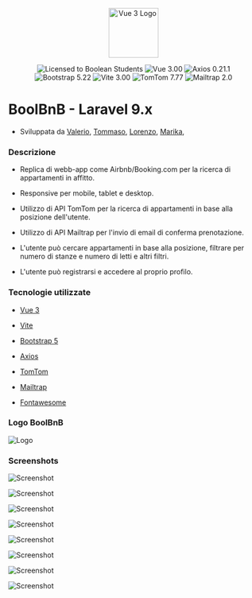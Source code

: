 <p align="center">
<img src="https://vuejs.org/images/logo.png" alt="Vue 3 Logo" width="100"  height="100">
</p>


<p align="center">
<img src="https://img.shields.io/badge/license-boolean_95-blue" alt="Licensed to Boolean Students" />
<img src="https://img.shields.io/badge/vue-3.00-green" alt="Vue 3.00" />
<img src="https://img.shields.io/badge/axios-0.21.1-blue" alt="Axios 0.21.1" />
<img src="https://img.shields.io/badge/bootstrap-5.22-red" alt="Bootstrap 5.22" />
<img src="https://img.shields.io/badge/vite-3.00-green" alt="Vite 3.00" />
<img src="https://img.shields.io/badge/tomtom-7.77-purple" alt="TomTom 7.77" />
<img src="https://img.shields.io/badge/mailtrap-2.0-blue" alt="Mailtrap 2.0" />
</p>

# BoolBnB - Laravel 9.x

- Sviluppata da 
    [Valerio](https://github.com/valeriobilli),
    [Tommaso](https://github.com/TommasoPezzola231),
    [Lorenzo](https://github.com/LorenzoSeverini),
    [Marika](https://github.com/MarikaDiGirolamo),

### Descrizione 

- Replica di webb-app come Airbnb/Booking.com per la ricerca di appartamenti in affitto. 

- Responsive per mobile, tablet e desktop.

- Utilizzo di API TomTom per la ricerca di appartamenti in base alla posizione dell'utente.

- Utilizzo di API Mailtrap per l'invio di email di conferma prenotazione.

- L'utente può cercare appartamenti in base alla posizione, filtrare per numero di stanze e numero di letti e altri filtri.

- L'utente può registrarsi e accedere al proprio profilo.

### Tecnologie utilizzate

- [Vue 3](https://vuejs.org/)

- [Vite](https://vitejs.dev/guide/)

- [Bootstrap 5](https://getbootstrap.com/docs/5.1/getting-started/introduction/)

- [Axios](https://axios-http.com/)

- [TomTom](https://developer.tomtom.com/)

- [Mailtrap](https://mailtrap.io/)

- [Fontawesome](https://fontawesome.com/)

### Logo BoolBnB 

![Logo](/src/assets/logo/Bool_BnB_White.png)

### Screenshots

![Screenshot](/src/assets/screenshots/Screenshot-1.png)

![Screenshot](/src/assets/screenshots/Screenshot-2.png)

![Screenshot](/src/assets/screenshots/Screenshot-3.png)

![Screenshot](/src/assets/screenshots/Screenshot-4.png)

![Screenshot](/src/assets/screenshots/Screenshot-5.png)

![Screenshot](/src/assets/screenshots/Screenshot-6.png)

![Screenshot](/src/assets/screenshots/Screenshot-7.png)

![Screenshot](/src/assets/screenshots/Screenshot-8.png)


